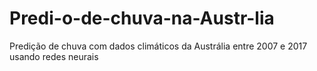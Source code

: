# Predi-o-de-chuva-na-Austr-lia
Predição de chuva com dados climáticos da Austrália entre 2007 e 2017 usando redes neurais

